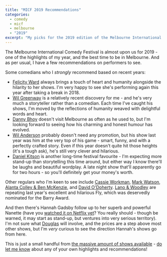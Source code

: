 ```yaml
---
title: "MICF 2019 Recommendations"
categories:
  - comedy
  - micf
  - melbourne
  - "2019"
excerpt: "My picks for the 2019 edition of the Melbourne International Comedy Festival"
---
```


The Melbourne International Comedy Festival is almost upon us for 2019 - one of the highlights of my year, and the best time to be in Melbourne. And as per usual, I have a few recommendations on performers to see.

Some comedians who I _strongly_ recommend based on recent years:

* [Felicity Ward](https://www.comedyfestival.com.au/2019/shows/busting-a-nut) always brings a touch of heart and humanity alongside the hilarity to her shows. I'm very happy to see she's performing again this year after taking a break in 2018.
* [Wil Greenway](https://www.comedyfestival.com.au/2019/shows/wil-greenway-either-side-of-everything) is a relatively recent discovery for me - and he's very much a storyteller rather than a comedian. Each time I've caught his shows, I'm moved by the reflections of humanity weaved with delightful words and heart.
* [Danny Bhoy](https://www.comedyfestival.com.au/2019/shows/danny-bhoy-age-of-fools) doesn't visit Melbourne as often as he used to, but I'm looking forward to seeing how his charming and honest humour has evolved.
* [Wil Anderson](https://www.comedyfestival.com.au/2019/shows/wil-informed) probably doesn't need any promotion, but his show last year was him at the very top of his game - smart, funny, and with a perfectly crafted story. Even if this year doesn't quite hit those heights (it's a tough ask), he's still very clever and hilarious.
* [Daniel Kitson](https://www.comedyfestival.com.au/2019/shows/daniel-kitson) is another long-time festival favourite - I'm expecting more stand-up than storytelling this time around, but either way I know there'll be laughs and beautiful wordplay. A late night show that'll apparently go for two hours - so you'll definitely get your money's worth.

Other regulars who I'm keen to see include [Cassie Workman](https://www.comedyfestival.com.au/2019/shows/cassie-workman), [Mark Watson](https://www.comedyfestival.com.au/2019/shows/mark-watson), [Alanta Colley & Ben McKenzie](https://www.comedyfestival.com.au/2019/shows/you-chose-poorly), and [David O'Doherty](https://www.comedyfestival.com.au/2019/shows/david-o-doherty). [Lano & Woodley](https://www.comedyfestival.com.au/2019/shows/lano-woodley) are repeating last year's excellent and hilarious Fly, which was deservedly nominated for the Barry Award.

And then there's Hannah Gadsby follow up to her superb and powerful Nanette (have you [watched it on Netflix yet](https://www.netflix.com/title/80233611)? You really should - though be warned, it may start as stand-up, but ventures into very serious territory). I'm not sure what [Douglas](https://www.comedyfestival.com.au/2019/shows/hannah-gadsby) will involve, and the prices are a step above most other shows, but I'm _very_ curious to see the direction Hannah's shows go from here.

This is just a small handful from [the massive amount of shows available](https://www.comedyfestival.com.au/2019/shows?filters[sort]=alpha&filters[category]=&filters[date]=&filters[venue]=all&filters[accessible]=) - [do let me know](https://twitter.com/pat) about any of your own highlights and recommendations!
